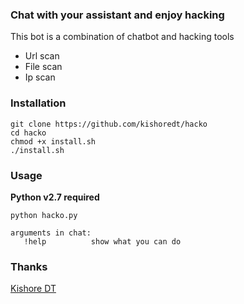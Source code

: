 
### Chat with your assistant and enjoy hacking
This bot is a combination of chatbot and hacking tools
* Url scan
* File scan
* Ip scan

### Installation
```
git clone https://github.com/kishoredt/hacko
cd hacko
chmod +x install.sh
./install.sh
```

 ### Usage
 **Python v2.7 required**
 
 ```
 python hacko.py
 
 arguments in chat:
    !help          show what you can do
```

### Thanks
[Kishore DT](https://github.com/KishoreDT)
